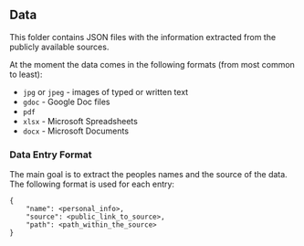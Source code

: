 ## Data

This folder contains JSON files with the information extracted from the publicly available sources.

At the moment the data comes in the following formats (from most common to least):

* `jpg` or `jpeg` - images of typed or written text
* `gdoc` - Google Doc files
* `pdf`
* `xlsx` - Microsoft Spreadsheets
* `docx` - Microsoft Documents

### Data Entry Format

The main goal is to extract the peoples names and the source of the data. The following format is used for each entry:

```
{
    "name": <personal_info>,
    "source": <public_link_to_source>,
    "path": <path_within_the_source>
}
```
